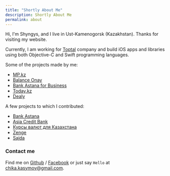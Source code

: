 ```yaml
---
title: "Shortly About Me"
description: Shortly About Me
permalink: about
---
```


Hi, I'm Shyngys, and I live in Ust-Kamenogorsk (Kazakhstan). Thanks for visiting my website.

Currently, I am working for [Toptal][tt] company and build iOS apps and libraries using both Objective-C and Swift programming languages.

Some of the projects made by me:

- [MP.kz][mpkz]
- [Balance Onay][onay]
- [Bank Astana for Business][bafc]
- [Today.kz][today]
- [Dealy][dealy]

A few projects to which I contributed:

- [Bank Astana][baf]
- [Asia Credit Bank][acb]
- [Курсы валют для Казахстана][kursy]
- [Zenge][zenge]
- [Sajda][sajda]

### Contact me

Find me on [Github][github] / [Facebook][facebook] or just say `Hello` at 
[chika.kasymov@gmail.com][email].


[tt]: https://toptal.com
[mpkz]: https://itunes.apple.com/kz/app/mp.kz-tendery-i-goszakupki/id788493002?mt=8
[onay]: https://itunes.apple.com/ru/app/balans-o-aj/id1108282439?l=en&mt=8
[bafc]: https://itunes.apple.com/kz/app/bank-astany-dla-biznesa/id1085029101?mt=8
[today]: https://itunes.apple.com/de/app/today.kz-novosti/id1110063845?mt=8
[dealy]: https://itunes.apple.com/us/app/dealy/id1079442840?mt=8
[baf]: https://itunes.apple.com/kz/app/bank-astany-mobil-nyj-banking/id877622886?mt=8
[acb]: https://itunes.apple.com/kz/app/asiacredit-bank-aziakredit/id1087699314?mt=8
[kursy]: https://itunes.apple.com/kz/app/kursy-valut-dla-kazahstana/id718829174?mt=8
[zenge]: https://itunes.apple.com/kg/app/zenge-order-food-bonuses-in/id1057129564?mt=8
[sajda]: https://itunes.apple.com/kz/app/sajda-prayer-times-azan-qibla/id517254891?mt=8
[github]: https://github.com/chika-kasymov
[facebook]: https://www.facebook.com/shyngys.kassymov
[email]: mailto:chika.kasymov@gmail.com